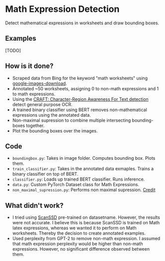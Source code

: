 # Math Expression Detection

Detect mathematical expressions in worksheets and draw bounding boxes.


## Examples

[TODO]


## How is it done?

- Scraped data from Bing for the keyword "math worksheets" using [google-images-download](https://github.com/hardikvasa/google-images-download).
- Annotated ~50 worksheets, assigning 0 to non-math expressions and 1 to math expressions.
- Using the [CRAFT: Character-Region Awareness For Text detection](https://github.com/clovaai/CRAFT-pytorch) detect general purpose OCR. 
- A trained binary classifier using BERT removes non-mathematical expressions using the annotated data.
- Non-maximal supression to combine multiple intersecting bounding-boxes together. 
- Plot the bounding boxes over the images.

## Code

- `boundingbox.py`: Takes in image folder. Computes bounding box. Plots them. 
- `train_classifier.py`: Takes in the annotated data exmaples. Trains a binary classifier on top of BERT. 
- `classifier.py`: Loads up trained BERT classifier. Runs inference. 
- `data.py`: Custom PyTorch Dataset class for Math Expressions. 
- `non_maximal_supression.py`: Performs non maximal supression. [Credit](https://github.com/bruceyang2012/nms_python)


## What didn't work?

- I tried using [ScanSSD](https://arxiv.org/abs/2003.08005) pre-trained on datasetname. However, the results were not accurate. I believe this is because ScanSSD is trained on Math latex expressions, whereas we wanted it to perform on Math worksheets. Thereby the decision to create annotated examples. 
- Used perplexity from GPT-2 to remove non-math expression. I assumed that math expression perplexity would be higher than non-math expressions. However, no significant difference observed between them. 


